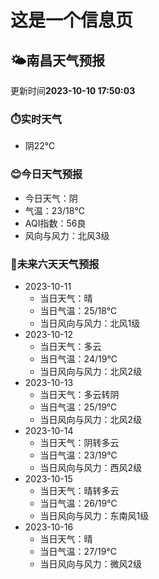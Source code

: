# 这是一个信息页 
## 🌤️**南昌**天气预报
更新时间**2023-10-10 17:50:03**
### ⏱️实时天气
- 阴22℃
### 😊今日天气预报
- 今日天气：阴
- 气温：23/18℃
- AQI指数：56良
- 风向与风力：北风3级
### 🤩未来六天天气预报
- 2023-10-11
  - 当日天气：晴
  - 当日气温：25/18℃
  - 当日风向与风力：北风1级
- 2023-10-12
  - 当日天气：多云
  - 当日气温：24/19℃
  - 当日风向与风力：北风2级
- 2023-10-13
  - 当日天气：多云转阴
  - 当日气温：25/19℃
  - 当日风向与风力：北风2级
- 2023-10-14
  - 当日天气：阴转多云
  - 当日气温：23/19℃
  - 当日风向与风力：西风2级
- 2023-10-15
  - 当日天气：晴转多云
  - 当日气温：26/19℃
  - 当日风向与风力：东南风1级
- 2023-10-16
  - 当日天气：晴
  - 当日气温：27/19℃
  - 当日风向与风力：微风2级


